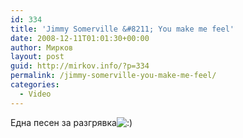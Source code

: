 ```yaml
---
id: 334
title: 'Jimmy Somerville &#8211; You make me feel'
date: 2008-12-11T01:01:30+00:00
author: Мирков
layout: post
guid: http://mirkov.info/?p=334
permalink: /jimmy-somerville-you-make-me-feel/
categories:
  - Video
---
```

Една песен за разгрявка<img src='http://mirkov.info/wp-includes/images/blank.gif' alt=':)' class='wp-smiley smiley-2' />